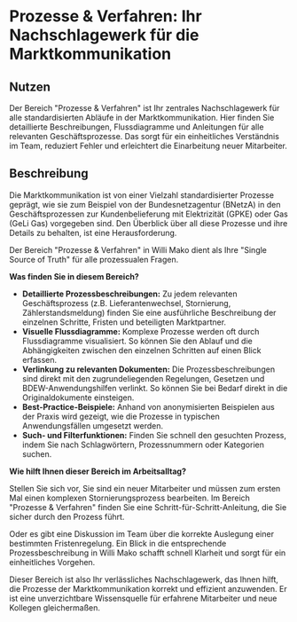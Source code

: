 
# Prozesse & Verfahren: Ihr Nachschlagewerk für die Marktkommunikation

## Nutzen

Der Bereich "Prozesse & Verfahren" ist Ihr zentrales Nachschlagewerk für alle standardisierten Abläufe in der Marktkommunikation. Hier finden Sie detaillierte Beschreibungen, Flussdiagramme und Anleitungen für alle relevanten Geschäftsprozesse. Das sorgt für ein einheitliches Verständnis im Team, reduziert Fehler und erleichtert die Einarbeitung neuer Mitarbeiter.

## Beschreibung

Die Marktkommunikation ist von einer Vielzahl standardisierter Prozesse geprägt, wie sie zum Beispiel von der Bundesnetzagentur (BNetzA) in den Geschäftsprozessen zur Kundenbelieferung mit Elektrizität (GPKE) oder Gas (GeLi Gas) vorgegeben sind. Den Überblick über all diese Prozesse und ihre Details zu behalten, ist eine Herausforderung.

Der Bereich "Prozesse & Verfahren" in Willi Mako dient als Ihre "Single Source of Truth" für alle prozessualen Fragen.

**Was finden Sie in diesem Bereich?**

*   **Detaillierte Prozessbeschreibungen:** Zu jedem relevanten Geschäftsprozess (z.B. Lieferantenwechsel, Stornierung, Zählerstandsmeldung) finden Sie eine ausführliche Beschreibung der einzelnen Schritte, Fristen und beteiligten Marktpartner.
*   **Visuelle Flussdiagramme:** Komplexe Prozesse werden oft durch Flussdiagramme visualisiert. So können Sie den Ablauf und die Abhängigkeiten zwischen den einzelnen Schritten auf einen Blick erfassen.
*   **Verlinkung zu relevanten Dokumenten:** Die Prozessbeschreibungen sind direkt mit den zugrundeliegenden Regelungen, Gesetzen und BDEW-Anwendungshilfen verlinkt. So können Sie bei Bedarf direkt in die Originaldokumente einsteigen.
*   **Best-Practice-Beispiele:** Anhand von anonymisierten Beispielen aus der Praxis wird gezeigt, wie die Prozesse in typischen Anwendungsfällen umgesetzt werden.
*   **Such- und Filterfunktionen:** Finden Sie schnell den gesuchten Prozess, indem Sie nach Schlagwörtern, Prozessnummern oder Kategorien suchen.

**Wie hilft Ihnen dieser Bereich im Arbeitsalltag?**

Stellen Sie sich vor, Sie sind ein neuer Mitarbeiter und müssen zum ersten Mal einen komplexen Stornierungsprozess bearbeiten. Im Bereich "Prozesse & Verfahren" finden Sie eine Schritt-für-Schritt-Anleitung, die Sie sicher durch den Prozess führt.

Oder es gibt eine Diskussion im Team über die korrekte Auslegung einer bestimmten Fristenregelung. Ein Blick in die entsprechende Prozessbeschreibung in Willi Mako schafft schnell Klarheit und sorgt für ein einheitliches Vorgehen.

Dieser Bereich ist also Ihr verlässliches Nachschlagewerk, das Ihnen hilft, die Prozesse der Marktkommunikation korrekt und effizient anzuwenden. Er ist eine unverzichtbare Wissensquelle für erfahrene Mitarbeiter und neue Kollegen gleichermaßen.
